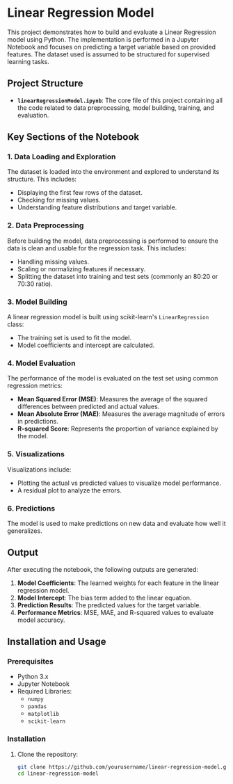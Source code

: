 # Linear Regression Model

This project demonstrates how to build and evaluate a Linear Regression model using Python. The implementation is performed in a Jupyter Notebook and focuses on predicting a target variable based on provided features. The dataset used is assumed to be structured for supervised learning tasks.

## Project Structure

- **`linearRegressionModel.ipynb`**: The core file of this project containing all the code related to data preprocessing, model building, training, and evaluation.

## Key Sections of the Notebook

### 1. Data Loading and Exploration
The dataset is loaded into the environment and explored to understand its structure. This includes:
- Displaying the first few rows of the dataset.
- Checking for missing values.
- Understanding feature distributions and target variable.

### 2. Data Preprocessing
Before building the model, data preprocessing is performed to ensure the data is clean and usable for the regression task. This includes:
- Handling missing values.
- Scaling or normalizing features if necessary.
- Splitting the dataset into training and test sets (commonly an 80:20 or 70:30 ratio).

### 3. Model Building
A linear regression model is built using scikit-learn's `LinearRegression` class:
- The training set is used to fit the model.
- Model coefficients and intercept are calculated.

### 4. Model Evaluation
The performance of the model is evaluated on the test set using common regression metrics:
- **Mean Squared Error (MSE)**: Measures the average of the squared differences between predicted and actual values.
- **Mean Absolute Error (MAE)**: Measures the average magnitude of errors in predictions.
- **R-squared Score**: Represents the proportion of variance explained by the model.

### 5. Visualizations
Visualizations include:
- Plotting the actual vs predicted values to visualize model performance.
- A residual plot to analyze the errors.

### 6. Predictions
The model is used to make predictions on new data and evaluate how well it generalizes.

## Output
After executing the notebook, the following outputs are generated:
1. **Model Coefficients**: The learned weights for each feature in the linear regression model.
2. **Model Intercept**: The bias term added to the linear equation.
3. **Prediction Results**: The predicted values for the target variable.
4. **Performance Metrics**: MSE, MAE, and R-squared values to evaluate model accuracy.

## Installation and Usage

### Prerequisites
- Python 3.x
- Jupyter Notebook
- Required Libraries:
  - `numpy`
  - `pandas`
  - `matplotlib`
  - `scikit-learn`

### Installation

1. Clone the repository:
   ```bash
   git clone https://github.com/yourusername/linear-regression-model.git
   cd linear-regression-model
